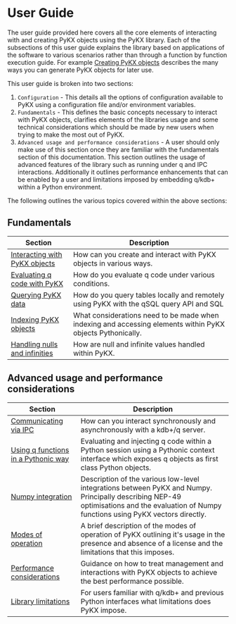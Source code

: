 # User Guide

The user guide provided here covers all the core elements of interacting with and creating PyKX objects using the PyKX library. Each of the subsections of this user guide explains the library based on applications of the software to various scenarios rather than through a function by function execution guide. For example [Creating PyKX objects](fundamentals/creating.md) describes the many ways you can generate PyKX objects for later use.

This user guide is broken into two sections:

1. `Configuration` - This details all the options of configuration available to PyKX using a configuration file and/or environment variables.
2. `Fundamentals` - This defines the basic concepts necessary to interact with PyKX objects, clarifies elements of the libraries usage and some technical considerations which should be made by new users when trying to make the most out of PyKX.
3. `Advanced usage and performance considerations` - A user should only make use of this section once they are familiar with the fundamentals section of this documentation. This section outlines the usage of advanced features of the library such as running under q and IPC interactions. Additionally it outlines performance enhancements that can be enabled by a user and limitations imposed by embedding q/kdb+ within a Python environment.

The following outlines the various topics covered within the above sections:

## Fundamentals

| Section                                                               | Description |
|-----------------------------------------------------------------------|-------------|
| [Interacting with PyKX objects](fundamentals/creating.md)             | How can you create and interact with PyKX objects in various ways. |
| [Evaluating q code with PyKX](fundamentals/evaluating.md)             | How do you evaluate q code under various conditions. |
| [Querying PyKX data](fundamentals/querying.md)                        | How do you query tables locally and remotely using PyKX with the qSQL query API and SQL|
| [Indexing PyKX objects](fundamentals/indexing.md)                     | What considerations need to be made when indexing and accessing elements within PyKX objects Pythonically. |
| [Handling nulls and infinities](fundamentals/nulls_and_infinities.md) | How are null and infinite values handled within PyKX.|

## Advanced usage and performance considerations

| Section                                                              | Description |
|----------------------------------------------------------------------|-------------|
| [Communicating via IPC](advanced/ipc.md)                             | How can you interact synchronously and asynchronously with a kdb+/q server. |
| [Using q functions in a Pythonic way](advanced/context_interface.md) | Evaluating and injecting q code within a Python session using a Pythonic context interface which exposes q objects as first class Python objects. |
| [Numpy integration](advanced/numpy.md)                               | Description of the various low-level integrations between PyKX and Numpy. Principally describing NEP-49 optimisations and the evaluation of Numpy functions using PyKX vectors directly. |
| [Modes of operation](advanced/modes.md)                              | A brief description of the modes of operation of PyKX outlining it's usage in the presence and absence of a license and the limitations that this imposes.
| [Performance considerations](advanced/performance.md)                | Guidance on how to treat management and interactions with PyKX objects to achieve the best performance possible. |
| [Library limitations](advanced/limitations.md)                       | For users familiar with q/kdb+ and previous Python interfaces what limitations does PyKX impose. |

